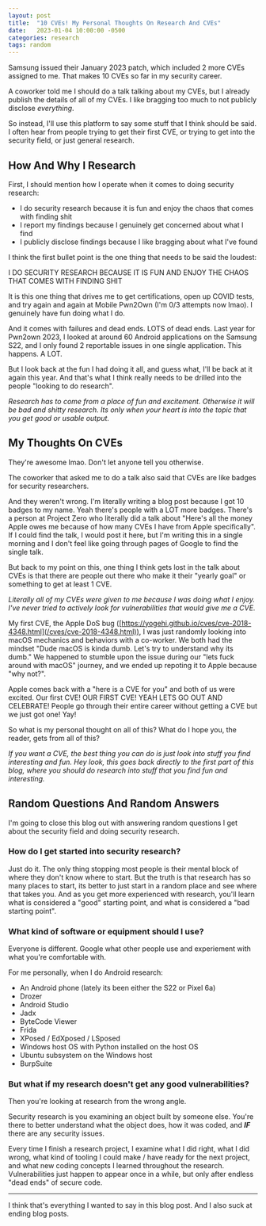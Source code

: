```yaml
---
layout: post
title:  "10 CVEs! My Personal Thoughts On Research And CVEs"
date:   2023-01-04 10:00:00 -0500
categories: research
tags: random
---
```


Samsung issued their January 2023 patch, which included 2 more CVEs assigned to me. That makes 10 CVEs so far in my security career.

A coworker told me I should do a talk talking about my CVEs, but I already publish the details of all of my CVEs. I like bragging too much to not publicly disclose *everything*.

So instead, I'll use this platform to say some stuff that I think should be said. I often hear from people trying to get their first CVE, or trying to get into the security field, or just general research.

## How And Why I Research

First, I should mention how I operate when it comes to doing security research:

* I do security research because it is fun and enjoy the chaos that comes with finding shit
* I report my findings because I genuinely get concerned about what I find
* I publicly disclose findings because I like bragging about what I've found

I think the first bullet point is the one thing that needs to be said the loudest:

I DO SECURITY RESEARCH BECAUSE IT IS FUN AND ENJOY THE CHAOS THAT COMES WITH FINDING SHIT

It is this one thing that drives me to get certifications, open up COVID tests, and try again and again at Mobile Pwn2Own (I'm 0/3 attempts now lmao). I genuinely have fun doing what I do. 

And it comes with failures and dead ends. LOTS of dead ends. Last year for Pwn2own 2023, I looked at around 60 Android applications on the Samsung S22, and I only found 2 reportable issues in one single application. This happens. A LOT.

But I look back at the fun I had doing it all, and guess what, I'll be back at it again this year. And that's what I think really needs to be drilled into the people "looking to do research".

*Research has to come from a place of fun and excitement. Otherwise it will be bad and shitty research. Its only when your heart is into the topic that you get good or usable output.*

## My Thoughts On CVEs

They're awesome lmao. Don't let anyone tell you otherwise.

The coworker that asked me to do a talk also said that CVEs are like badges for security researchers.

And they weren't wrong. I'm literally writing a blog post because I got 10 badges to my name. Yeah there's people with a LOT more badges. There's a person at Project Zero who literally did a talk about "Here's all the money Apple owes me because of how many CVEs I have from Apple specifically". If I could find the talk, I would post it here, but I'm writing this in a single morning and I don't feel like going through pages of Google to find the single talk.

But back to my point on this, one thing I think gets lost in the talk about CVEs is that there are people out there who make it their "yearly goal" or something to get at least 1 CVE.

*Literally all of my CVEs were given to me because I was doing what I enjoy. I've never tried to actively look for vulnerabilities that would give me a CVE.*

My first CVE, the Apple DoS bug ([https://yogehi.github.io/cves/cve-2018-4348.html](/cves/cve-2018-4348.html)), I was just randomly looking into macOS mechanics and behaviors with a co-worker. We both had the mindset "Dude macOS is kinda dumb. Let's try to understand why its dumb." We happened to stumble upon the issue during our "lets fuck around with macOS" journey, and we ended up repoting it to Apple because "why not?".

Apple comes back with a "here is a CVE for you" and both of us were excited. Our first CVE! OUR FIRST CVE! YEAH LETS GO OUT AND CELEBRATE! People go through their entire career without getting a CVE but we just got one! Yay!

So what is my personal thought on all of this? What do I hope you, the reader, gets from all of this?

*If you want a CVE, the best thing you can do is just look into stuff you find interesting and fun. Hey look, this goes back directly to the first part of this blog, where you should do research into stuff that you find fun and interesting.*

## Random Questions And Random Answers

I'm going to close this blog out with answering random questions I get about the security field and doing security research.

### How do I get started into security research?

Just do it. The only thing stopping most people is their mental block of where they don't know where to start. But the truth is that research has so many places to start, its better to just start in a random place and see where that takes you. And as you get more experienced with research, you'll learn what is considered a "good" starting point, and what is considered a "bad starting point".

### What kind of software or equipment should I use?

Everyone is different. Google what other people use and experiement with what you're comfortable with.

For me personally, when I do Android research:

* An Android phone (lately its been either the S22 or Pixel 6a)
* Drozer
* Android Studio
* Jadx
* ByteCode Viewer
* Frida
* XPosed / EdXposed / LSposed
* Windows host OS with Python installed on the host OS
* Ubuntu subsystem on the Windows host
* BurpSuite

### But what if my research doesn't get any good vulnerabilities?

Then you're looking at research from the wrong angle.

Security research is you examining an object built by someone else. You're there to better understand what the object does, how it was coded, and ***IF*** there are any security issues.

Every time I finish a research project, I examine what I did right, what I did wrong, what kind of tooling I could make / have ready for the next project, and what new coding concepts I learned throughout the research. Vulnerabilities just happen to appear once in a while, but only after endless "dead ends" of secure code.

--------------------------------------------------------

I think that's everything I wanted to say in this blog post. And I also suck at ending blog posts.